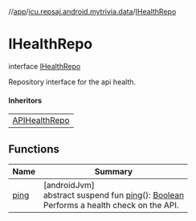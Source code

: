 //[app](../../../index.md)/[icu.repsaj.android.mytrivia.data](../index.md)/[IHealthRepo](index.md)

# IHealthRepo

interface [IHealthRepo](index.md)

Repository interface for the api health.

#### Inheritors

|                                                 |
|-------------------------------------------------|
| [APIHealthRepo](../-a-p-i-health-repo/index.md) |

## Functions

| Name            | Summary                                                                                                                                                                           |
|-----------------|-----------------------------------------------------------------------------------------------------------------------------------------------------------------------------------|
| [ping](ping.md) | [androidJvm]<br>abstract suspend fun [ping](ping.md)(): [Boolean](https://kotlinlang.org/api/latest/jvm/stdlib/kotlin/-boolean/index.html)<br>Performs a health check on the API. |
